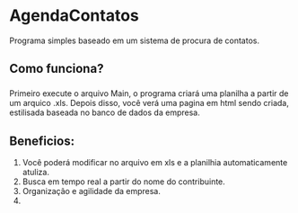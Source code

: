 # AgendaContatos
Programa simples baseado em um sistema de procura de contatos.

## Como funciona?
###
Primeiro execute o arquivo Main, o programa criará uma planilha a partir de um arquico .xls.
Depois disso, você verá uma pagina em html sendo criada, estilisada baseada no banco de dados da empresa.

## Beneficios:
1. Você poderá modificar no arquivo em xls e a planilhia automaticamente atuliza.
2. Busca em tempo real a partir do nome do contribuinte.
3. Organização e agilidade da empresa.
4. 

